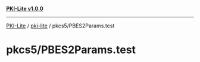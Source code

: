 [**PKI-Lite v1.0.0**](../../../README.md)

---

[PKI-Lite](../../../README.md) / [pki-lite](../../README.md) / pkcs5/PBES2Params.test

# pkcs5/PBES2Params.test
